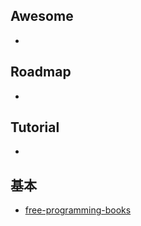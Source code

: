 ## Awesome
- []()
## Roadmap
- []()
## Tutorial
- []()
## 基本
- [free-programming-books](https://github.com/EbookFoundation/free-programming-books/blob/main/books/free-programming-books-ja.md)